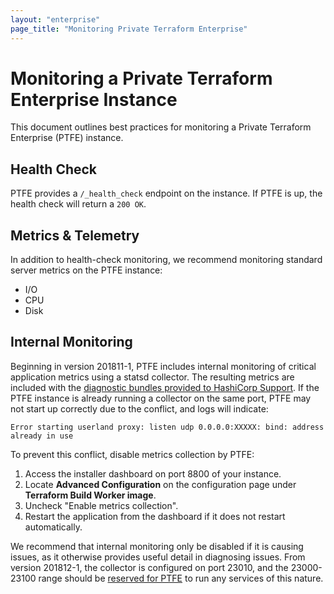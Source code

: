 ```yaml
---
layout: "enterprise"
page_title: "Monitoring Private Terraform Enterprise"
---
```


# Monitoring a Private Terraform Enterprise Instance

This document outlines best practices for monitoring a Private Terraform Enterprise (PTFE) instance.

## Health Check 

PTFE provides a `/_health_check` endpoint on the instance. If PTFE is up, the health check will return a `200 OK`.

## Metrics & Telemetry

In addition to health-check monitoring, we recommend monitoring standard server metrics on the PTFE instance:

- I/O
- CPU
- Disk

## Internal Monitoring

Beginning in version 201811-1, PTFE includes internal monitoring of critical application metrics using a statsd collector. The resulting metrics are included with the [diagnostic bundles provided to HashiCorp Support](./diagnostics.html). If the PTFE instance is already running a collector on the same port, PTFE may not start up correctly due to the conflict, and logs will indicate:

```
Error starting userland proxy: listen udp 0.0.0.0:XXXXX: bind: address already in use
```

To prevent this conflict, disable metrics collection by PTFE:

1. Access the installer dashboard on port 8800 of your instance.
2. Locate **Advanced Configuration** on the configuration page under **Terraform Build Worker image**.
3. Uncheck "Enable metrics collection".
4. Restart the application from the dashboard if it does not restart automatically.

We recommend that internal monitoring only be disabled if it is causing issues, as it otherwise provides useful detail in diagnosing issues. From version 201812-1, the collector is configured on port 23010, and the 23000-23100 range should be [reserved for PTFE](./preflight-installer.html#network-requirements) to run any services of this nature.

